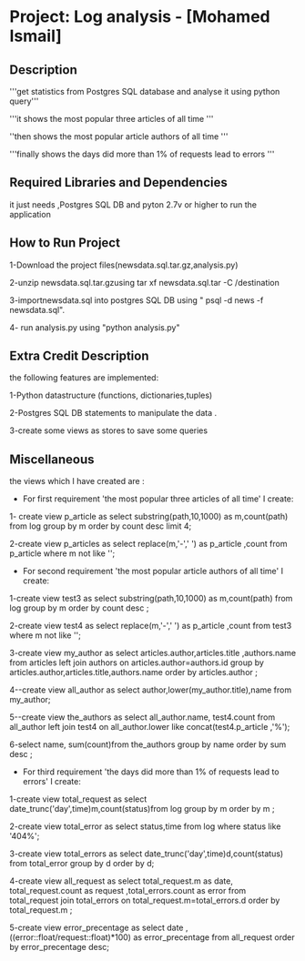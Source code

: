 

Project: Log analysis  - [Mohamed Ismail]
================================

Description
-----------------------------------

'''get statistics from Postgres SQL database and analyse it using python query'''

'''it shows the most popular three articles of all time '''

''then shows the most popular article authors of all time '''

'''finally shows the days did more than 1% of requests lead to errors '''

Required Libraries and Dependencies
-----------------------------------

it just needs ,Postgres SQL DB and pyton 2.7v or higher to run the application 


How to Run Project
------------------
1-Download the project files(newsdata.sql.tar.gz,analysis.py)

2-unzip newsdata.sql.tar.gzusing tar xf newsdata.sql.tar  -C /destination

3-importnewsdata.sql into postgres SQL DB using " psql -d news -f newsdata.sql".

4- run analysis.py using "python analysis.py"


Extra Credit Description
------------------------
the following features are implemented:

1-Python datastructure (functions, dictionaries,tuples)

2-Postgres SQL DB statements to manipulate the data .

3-create some views as stores to save some queries


Miscellaneous
-------------
the views which I have created are :

- For first requirement 'the most popular three articles of all time' I create:

1- create view p_article as  select substring(path,10,1000) as m,count(path) from log group by m order by count desc limit 4;

2-create view p_articles as select replace(m,'-',' ') as p_article ,count from p_article where m not like '';

- For second requirement 'the most popular article authors of all time' I create:

1-create view test3 as select substring(path,10,1000) as m,count(path) from log group by m order by count desc ;

2-create view test4  as select replace(m,'-',' ') as p_article ,count from test3 where m not like '';

3-create view my_author as select articles.author,articles.title ,authors.name from articles left join authors on articles.author=authors.id group by articles.author,articles.title,authors.name order by articles.author ;

4--create view all_author as select author,lower(my_author.title),name from my_author;

5--create view the_authors as select  all_author.name, test4.count from all_author left join test4  on all_author.lower  like concat(test4.p_article ,'%');

6-select name, sum(count)from the_authors group by name order by sum desc ;

- For third requirement 'the days did more than 1% of requests lead to errors' I create:

1-create view total_request as select date_trunc('day',time)m,count(status)from log group by m order by m ;

2-create view total_error as select status,time from log where status like '404%';

3-create view total_errors as select date_trunc('day',time)d,count(status) from total_error group by d order by d;

4-create view all_request  as select total_request.m  as date, total_request.count as request ,total_errors.count as error from total_request join total_errors on total_request.m=total_errors.d order by total_request.m ;

5-create view error_precentage as select date ,((error::float/request::float)*100)  as error_precentage from all_request order by error_precentage desc;




